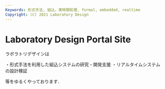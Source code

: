 ```yaml
---
Keywords: 形式手法, 組込，実時間処理, formal, embedded, realtime
Copyright: (C) 2021 Laboratory Design
---
```


# Laboratory Design Portal Site
ラボラトリデザインは

・形式手法を利用した組込システムの研究・開発支援
・リアルタイムシステムの設計検証

等をゆるくやっております．